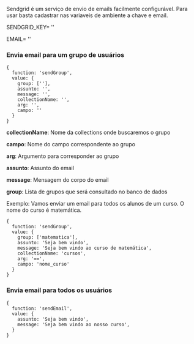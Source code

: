 Sendgrid é um serviço de envio de emails facilmente configurável. Para usar basta cadastrar nas variaveis de ambiente a chave e email.

SENDGRID_KEY= ''

EMAIL= ''

### Envia email para um grupo de usuários


    {
      function: 'sendGroup',
      value: {
        group: [''],
        assunto: '',
        message: '',
        collectionName: '',
        arg: '',
        campo: ''
      }
    }

**collectionName**: Nome da collections onde buscaremos o grupo

**campo**: Nome do campo correspondente ao grupo

**arg**: Argumento para corresponder ao grupo

**assunto**: Assunto do email

**message**: Mensagem do corpo do email

**group**: Lista de grupos que será consultado no banco de dados



Exemplo: Vamos enviar um email para todos os alunos de um curso. O nome do curso é matemática.


    {
      function: 'sendGroup',
      value: {
        group: ['matematica'],
        assunto: 'Seja bem vindo',
        message: 'Seja bem vindo ao curso de matemática',
        collectionName: 'cursos',
        arg: '==',
        campo: 'nome_curso'
      }
    }


### Envia email para todos os usuários

    {
      function: 'sendEmail',
      value: {
        assunto: 'Seja bem vindo',
        message: 'Seja bem vindo ao nosso curso',
      }
    }
